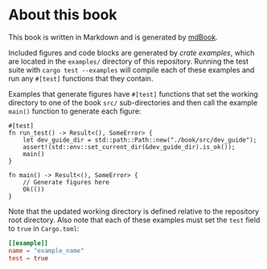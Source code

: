 # About this book

This book is written in Markdown and is generated by
[mdBook](https://github.com/rust-lang/mdBook/).

Included figures and code blocks are generated by *crate examples*, which are
located in the `examples/` directory of this repository.
Running the test suite with `cargo test --examples` will compile each of these
examples and run any `#[test]` functions that they contain.

Examples that generate figures have `#[test]` functions that set the working
directory to one of the book `src/` sub-directories and then call the example
`main()` function to generate each figure:

```rust,no_run,noplayground
#[test]
fn run_test() -> Result<(), SomeError> {
    let dev_guide_dir = std::path::Path::new("./book/src/dev_guide");
    assert!(std::env::set_current_dir(&dev_guide_dir).is_ok());
    main()
}

fn main() -> Result<(), SomeError> {
    // Generate figures here
    Ok(())
}
```

Note that the updated working directory is defined relative to the repository
root directory.
Also note that each of these examples must set the `test` field to `true` in
`Cargo.toml`:

```toml
[[example]]
name = "example_name"
test = true
```
